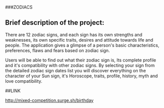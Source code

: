 ###ZODIACS

## Brief description of the project:

There are 12 zodiac signs, and each sign has its own strengths and weaknesses, its own specific traits, desires and attitude towards life and people. The application gives a glimpse of a person's basic characteristics, preferences, flaws and fears based on zodiac sign.

Users will be able to find out what their zodiac sign is, Its complete profile and it's compatibility with other zodiac signs. By selecting your sign from the detailed zodiac sign dates list you will discover everything on the character of your Sun sign, it's Horoscope, traits, profile, history, myth and love compatibility.

##LINK

http://mixed-competition.surge.sh/birthday
